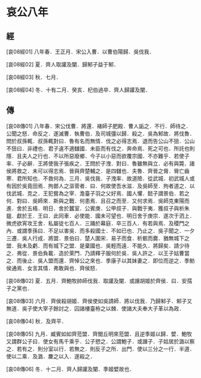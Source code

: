 # 哀公八年

## 經 <a name="12Ai08Jing"></a>

<a name="12Ai08Jing01">[哀08經01]</a> 八年春．王正月．宋公入曹．以曹伯陽歸．吳伐我．

<a name="12Ai08Jing02">[哀08經02]</a> 夏．齊人取讙及闡．歸邾子益于邾．

<a name="12Ai08Jing03">[哀08經03]</a> 秋．七月．

<a name="12Ai08Jing04">[哀08經04]</a> 冬．十有二月．癸亥．杞伯過卒．齊人歸讙及闡．

## 傳 <a name="12Ai08Zhuan"></a>

<a name="12Ai08Zhuan01">[哀08傳01]</a> 八年春．宋公伐曹．將還．褚師子肥殿．曹人詬之．不行．師待之．公聞之怒．命反之．遂滅曹．執曹伯．及司城彊以歸．殺之．吳為邾故．將伐魯．問於叔孫輒．叔孫輒對曰．魯有名而無情．伐之必得志焉．退而告公山不狃．公山不狃曰．非禮也．君子違不適讎國．未臣而有伐之．奔命焉．死之可也．所託也則隱．且夫人之行也．不以所惡廢鄉．今子以小惡而欲覆宗國．不亦難乎．若使子率．子必辭．王將使我子張疾之．王問於子洩．對曰．魯雖無與立．必有與斃．諸侯將救之．未可以得志焉．晉與齊楚輔之．是四讎也．夫魯．齊晉之脣．脣亡齒寒．君所知也．不救何為．三月．吳伐我．子洩率．故道險．從武城．初武城人或有因於吳竟田焉．拘鄫人之漚菅者．曰．何故使吾水滋．及吳師至．拘者道之．以伐武城．克之．王犯嘗為之宰．澹臺子羽之父好焉．國人懼．懿子謂景伯．若之何．對曰．吳師來．斯與之戰．何患焉．且召之而至．又何求焉．吳師克東陽而進．舍於五梧．明日．舍於蠶室．公賓庚．公甲叔子．與戰于夷．獲叔子與析朱鉏．獻於王．王曰．此同車．必使能．國未可望也．明日舍于庚宗．遂次于泗上．微虎欲宵攻王舍．私屬徒七百人．三踊於幕庭．卒三百人．有若與焉．及稷門之內．或謂季孫曰．不足以害吳．而多殺國士．不如已也．乃止之．吳子聞之．一夕三遷．吳人行成．將盟．景伯曰．楚人圍宋．易子而食．析骸而爨．猶無城下之盟．我未及虧．而有城下之盟．是棄國也．吳輕而遠．不能久．將歸矣．請少待之．弗從．景伯負載．造於萊門．乃請釋子服何於吳．吳人許之．以王子姑曹當之．而後止．吳人盟而還．齊悼公之來也．季康子以其妹妻之．即位而逆之．季魴侯通焉．女言其情．弗敢與也．齊侯怒．

<a name="12Ai08Zhuan02">[哀08傳02]</a> 夏．五月．齊鮑牧帥師伐我．取讙及闡．或譖胡姬於齊侯．曰．安孺子之黨也．

<a name="12Ai08Zhuan03">[哀08傳03]</a> 六月．齊侯殺胡姬．齊侯使如吳請師．將以伐我．乃歸邾子．邾子又無道．吳子使大宰子餘討之．囚諸樓臺栫之以棘．使諸大夫奉大子革以為政．

<a name="12Ai08Zhuan04">[哀08傳04]</a> 秋．及齊平．

<a name="12Ai08Zhuan05">[哀08傳05]</a> 九月．臧賓如如齊蒞盟．齊閭丘明來蒞盟．且逆季姬以歸．嬖．鮑牧又謂群公子曰．使女有馬千乘乎．公子愬之．公謂鮑子．或譖子．子姑居於潞以察之．若有之．則分室以行．若無之．則反子之所．出門．使以三分之一行．半道．使以二乘．及潞．麇之以入．遂殺之．

<a name="12Ai08Zhuan06">[哀08傳06]</a> 冬．十二月．齊人歸讙及闡．季姬嬖故也．

